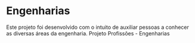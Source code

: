 # Engenharias
Este projeto foi desenvolvido com o intuito de auxiliar pessoas a conhecer as diversas áreas da engenharia. Projeto Profissões - Engenharias
